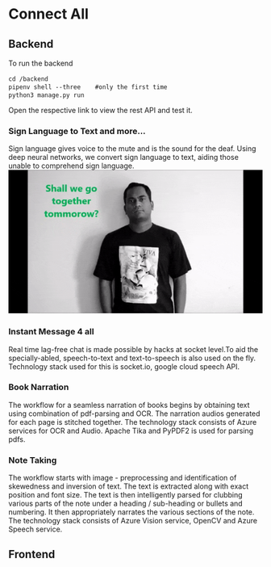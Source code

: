 # Connect All

## Backend

To run the backend

```shell
cd /backend
pipenv shell --three    #only the first time
python3 manage.py run
```

Open the respective link to view the rest API and test it.

### Sign Language to Text and more...

Sign language gives voice to the mute and is the sound for the deaf. Using deep neural networks, we convert sign language to text, aiding those unable to comprehend sign language. 
![Sign Language Example](https://raw.githubusercontent.com/hackabit19/Apes_together_strong/master/backend/app/main/utils/toSignTranslator/ISL_Gifs/shall%20we%20go%20together%20tommorow.gif)

### Instant Message 4 all

Real time lag-free chat is made possible by hacks at socket level.To aid the specially-abled, speech-to-text and text-to-speech is also used on the fly. Technology stack used for this is socket.io, google cloud speech API.

### Book Narration

The workflow for a seamless narration of books begins by obtaining text using combination of pdf-parsing and OCR. The narration audios generated for each page is stitched together. The technology stack consists of Azure services for OCR and Audio. Apache Tika and PyPDF2 is used for parsing pdfs.

### Note Taking

The workflow starts with image - preprocessing and identification of skewedness and inversion of text. The text is extracted along with exact position and font size. The text is then intelligently parsed for clubbing various parts of the note under a heading / sub-heading or bullets and numbering. It then appropriately narrates the various sections of the note. The technology stack consists of Azure Vision service, OpenCV and Azure Speech service.

## Frontend

```
```

